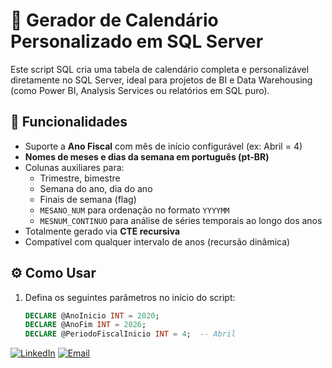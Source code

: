# 📅 Gerador de Calendário Personalizado em SQL Server

Este script SQL cria uma tabela de calendário completa e personalizável diretamente no SQL Server, ideal para projetos de BI e Data Warehousing (como Power BI, Analysis Services ou relatórios em SQL puro).

## 🔧 Funcionalidades

- Suporte a **Ano Fiscal** com mês de início configurável (ex: Abril = 4)
- **Nomes de meses e dias da semana em português (pt-BR)**
- Colunas auxiliares para:
  - Trimestre, bimestre
  - Semana do ano, dia do ano
  - Finais de semana (flag)
  - `MESANO_NUM` para ordenação no formato `YYYYMM`
  - `MESNUM_CONTINUO` para análise de séries temporais ao longo dos anos
- Totalmente gerado via **CTE recursiva**
- Compatível com qualquer intervalo de anos (recursão dinâmica)

## ⚙️ Como Usar

1. Defina os seguintes parâmetros no início do script:
   ```sql
   DECLARE @AnoInicio INT = 2020;
   DECLARE @AnoFim INT = 2026;
   DECLARE @PeriodoFiscalInicio INT = 4;  -- Abril
[![LinkedIn](https://img.shields.io/badge/LinkedIn-0A66C2?style=for-the-badge&logo=linkedin&logoColor=white)](https://www.linkedin.com/in/gustavo-barbosa-868976236/)  [![Email](https://img.shields.io/badge/Email-D14836?style=for-the-badge&logo=gmail&logoColor=white)](mailto:gustavobarbosa7744@gmail.com)

